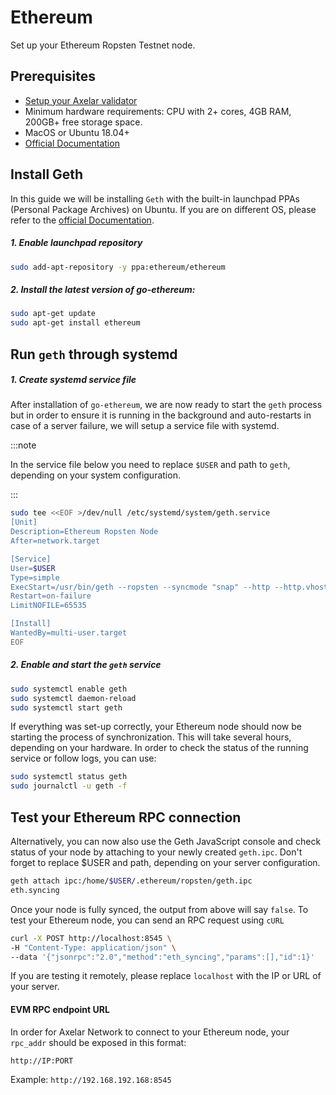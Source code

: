 # Ethereum

Set up your Ethereum Ropsten Testnet node.

## Prerequisites

- [Setup your Axelar validator](/validator/setup)
- Minimum hardware requirements: CPU with 2+ cores, 4GB RAM, 200GB+ free storage space.
- MacOS or Ubuntu 18.04+
- [Official Documentation](https://geth.ethereum.org/docs/getting-started)

## Install Geth

In this guide we will be installing `Geth` with the built-in launchpad PPAs (Personal Package Archives) on Ubuntu. If you are on different OS, please refer to the [official Documentation](https://geth.ethereum.org/docs/getting-started).

##### 1. Enable launchpad repository

```bash
sudo add-apt-repository -y ppa:ethereum/ethereum
```

##### 2. Install the latest version of go-ethereum:

```bash
sudo apt-get update
sudo apt-get install ethereum
```

## Run `geth` through systemd

##### 1. Create systemd service file

After installation of `go-ethereum`, we are now ready to start the `geth` process but in order to ensure it is running in the background and auto-restarts in case of a server failure, we will setup a service file with systemd.

:::note

In the service file below you need to replace `$USER` and path to `geth`, depending on your system configuration.

:::

```bash
sudo tee <<EOF >/dev/null /etc/systemd/system/geth.service
[Unit]
Description=Ethereum Ropsten Node
After=network.target

[Service]
User=$USER
Type=simple
ExecStart=/usr/bin/geth --ropsten --syncmode "snap" --http --http.vhosts "*" --http.addr 0.0.0.0
Restart=on-failure
LimitNOFILE=65535

[Install]
WantedBy=multi-user.target
EOF
```

##### 2. Enable and start the `geth` service

```bash
sudo systemctl enable geth
sudo systemctl daemon-reload
sudo systemctl start geth
```

If everything was set-up correctly, your Ethereum node should now be starting the process of synchronization. This will take several hours, depending on your hardware. In order to check the status of the running service or follow logs, you can use:

```bash
sudo systemctl status geth
sudo journalctl -u geth -f
```

## Test your Ethereum RPC connection

Alternatively, you can now also use the Geth JavaScript console and check status of your node by attaching to your newly created `geth.ipc`. Don't forget to replace $USER and path, depending on your server configuration.

```bash
geth attach ipc:/home/$USER/.ethereum/ropsten/geth.ipc
eth.syncing

```

Once your node is fully synced, the output from above will say `false`. To test your Ethereum node, you can send an RPC request using `cURL`

```bash
curl -X POST http://localhost:8545 \
-H "Content-Type: application/json" \
--data '{"jsonrpc":"2.0","method":"eth_syncing","params":[],"id":1}'
```

If you are testing it remotely, please replace `localhost` with the IP or URL of your server.

#### EVM RPC endpoint URL

In order for Axelar Network to connect to your Ethereum node, your `rpc_addr` should be exposed in this format:

```bash
http://IP:PORT
```

Example:
`http://192.168.192.168:8545`
